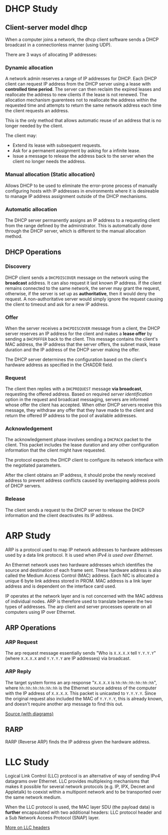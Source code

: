# DHCP Study

## Client-server model dhcp

When a computer joins a network, the dhcp client software sends a DHCP broadcast in a connectionless manner (using UDP).

There are 3 ways of allocating IP addresses:
### Dynamic allocation
A network admin reserves a range of IP addresses for DHCP. Each DHCP client can request IP address from the DHCP server using a lease with **controlled time period**. The server can then reclaim the expired leases and reallocate the address to new clients if the lease is not renewed. The allocation mechanism guarentees not to reallocate the address within the requested time and attempts to return the same network address each time the client requests an address.

This is the only method that allows automatic reuse of an address that is no longer needed by the client.

The client may:
- Extend its lease with subsequent requests.
- Ask for a permanent assignment by asking for a infinite lease.
- Issue a message to release the address back to the server when the client no longer needs the address.

### Manual allocation (Static allocation)
Allows DHCP to be used to eliminate the error-prone process of manually configuring hosts with IP addresses in environments where it is desireable to manage IP address assignment outside of the DHCP mechanisms.

### Automatic allocation
The DHCP server permanently assigns an IP address to a requesting client from the range defined by the administrator. This is automatically done through the DHCP server, which is different to the manual allocation method.


## DHCP Operations
### Discovery
DHCP client sends a `DHCPDISCOVER` message on the network using the **broadcast** address. It can also request it last known IP address. If the client remains connected to the same network, the server may grant the request, otherwise, if the server is set up as **authoritative**, then it would deny the request. A non-authoritative server would simply ignore the request causing the client to timeout and ask for a new IP address.

### Offer
When the server receives a `DHCPDISCOVER` message from a client, the DHCP server reserves an IP address for the client and makes a **lease offer** by sending a `DHCPOFFER` back to the client. This message contains the client's MAC address, the IP address that the server offers, the subnet mask, lease duration and the IP address of the DHCP server making the offer.

The DHCP server determines the configuration based on the client's hardware address as specified in the CHADDR field.

### Request
The client then replies with a `DHCPREQUEST` message **via broadcast**, requesting the offered address. Based on required *server identification* option in the request and broadcast messaging, servers are informed whose offer the client has accepted. When other DHCP servers receive this message, they withdraw any offer that they have made to the client and return the offered IP address to the pool of available addresses.

### Acknowledgement
The acknowledgement phase involves sending a `DHCPACK` packet to the client. This packet includes the lease duration and any other configuration information that the client might have requested.

The protocol expects the DHCP client to configure its network interface with the negotiated parameters.

After the client obtains an IP address, it should probe the newly received address to prevent address conflicts caused by overlapping address pools of DHCP servers.

### Release
The client sends a request to the DHCP server to release the DHCP information and the client deactivates its IP address.

# ARP Study
ARP is a protocol used to map IP network addresses to hardware addresses used by a data link protocol. It is used when *IPv4 is used over Ethernet*.

An Ethernet network uses two hardware addresses which identifies the source and destination of each frame sent. These hardware address is also called the Medium Access Control (MAC) address. Each NIC is allocated a unique 6 byte link address stored in PROM. MAC address is a link layer address and is dependent on the interface card used.

IP operates at the network layer and is not concerned with the MAC address of individual nodes. ARP is therefore used to translate between the two types of addresses. The arp client and server processes operate on all computers using IP over Ethernet.

## ARP Operations
### ARP Request
The arp request message essentially sends "Who is `X.X.X.X` tell `Y.Y.Y.Y`" (where `X.X.X.X` and `Y.Y.Y.Y` are IP addresses) via broadcast.

### ARP Reply
The target system forms an arp response "`X.X.X.X` is `hh:hh:hh:hh:hh:hh`", where `hh:hh:hh:hh:hh:hh` is the Ethernet source address of the computer with the IP address of `X.X.X.X`. This packet is unicasted to `Y.Y.Y.Y`. Since the original request also included the MAC of `Y.Y.Y.Y`, this is already known, and doesn't require another arp message to find this out.

[Source (with diagrams)](http://www.erg.abdn.ac.uk/users/gorry/course/inet-pages/arp.html)

## RARP
RARP (Reverse ARP) finds the IP address given the hardware address.

# LLC Study
Logical Link Control (LLC) protocol is an alternative of way of sending IPv4 datagrams over Ethernet. LLC provides multiplexing mechanisms that makes it possible for several network protocols (e.g. IP, IPX, Decnet and Appletalk) to coexist within a multipoint network and to be transported over the same network medium.

When the LLC protocol is used, the MAC layer SDU (the payload data) is **further** encapsulated with two additional headers: LLC protocol header and a Sub Network Access Protocol (SNAP) layer.

[More on LLC headers](http://www.erg.abdn.ac.uk/users/gorry/course/lan-pages/llc.html)
